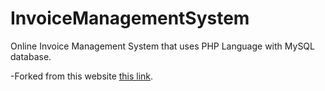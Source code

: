 # InvoiceManagementSystem
Online Invoice Management System that uses PHP Language with MySQL database. 

-Forked from this website [this link](https://codeastro.com/invoice-management-system-in-php-with-source-code/).

